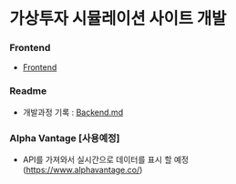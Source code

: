 # 가상투자 시뮬레이션 사이트 개발

### Frontend

- [Frontend](https://github.com/appStockAI/StockAI_Frontend)

### Readme

- 개발과정 기록 : [Backend.md](https://github.com/appStockAI/StockAI_Backend/blob/main/docs/backend.md)

### Alpha Vantage [사용예정]

- API를 가져와서 실시간으로 데이터를 표시 할 예정 (https://www.alphavantage.co/)
